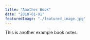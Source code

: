 ```yaml
---
title: "Another Book"
date: "2018-01-01"
featuredImage: "./featured_image.jpg"
---
```


This is another example book notes.